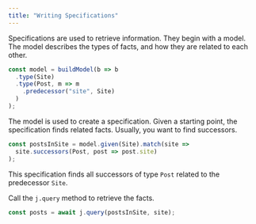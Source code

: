 ```yaml
---
title: "Writing Specifications"
---
```


Specifications are used to retrieve information.
They begin with a model.
The model describes the types of facts, and how they are related to each other.

```typescript
const model = buildModel(b => b
  .type(Site)
  .type(Post, m => m
    .predecessor("site", Site)
  )
);
```

The model is used to create a specification.
Given a starting point, the specification finds related facts.
Usually, you want to find successors.

```typescript
const postsInSite = model.given(Site).match(site =>
  site.successors(Post, post => post.site)
);
```

This specification finds all successors of type `Post` related to the predecessor `Site`.

Call the `j.query` method to retrieve the facts.

```typescript
const posts = await j.query(postsInSite, site);
```
